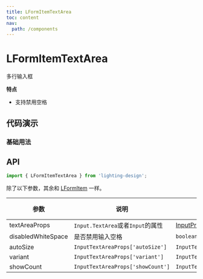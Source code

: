 ```yaml
---
title: LFormItemTextArea
toc: content
nav:
  path: /components
---
```


# LFormItemTextArea

多行输入框

**特点**

- 支持禁用空格

## 代码演示

### 基础用法

<!-- <code src='./demos/Demo4.tsx'></code> -->

## API

```ts
import { LFormItemTextArea } from 'lighting-design';
```

除了以下参数，其余和 [LFormItem](/components/form-item#api) 一样。

| 参数               | 说明                              | 类型                                                                                     | 默认值  |
| ------------------ | --------------------------------- | ---------------------------------------------------------------------------------------- | ------- |
| textAreaProps      | `Input.TextArea`或者`Input`的属性 | [InputProps \| InputTextAreaProps](https://ant.design/components/input-cn#inputtextarea) | `-`     |
| disabledWhiteSpace | 是否禁用输入空格                  | `boolean`                                                                                | `false` |
| autoSize           | `InputTextAreaProps['autoSize']`  | `InputTextAreaProps['autoSize']`                                                         | `-`     |
| variant            | `InputTextAreaProps['variant']`   | `InputTextAreaProps['variant']`                                                          | `-`     |
| showCount          | `InputTextAreaProps['showCount']` | `InputTextAreaProps['showCount']`                                                        | `-`     |

